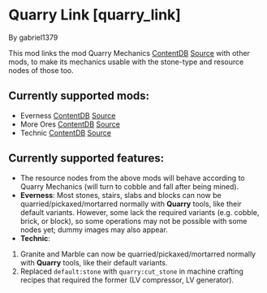 Quarry Link [quarry_link]
===========

By gabriel1379

This mod links the mod Quarry Mechanics [ContentDB](https://content.luanti.org/packages/kestral/quarry/) [Source](https://github.com/kestral246/quarry) with other mods, to make its mechanics usable with the stone-type and resource nodes of those too.

Currently supported mods:
-------------------------
- Everness [ContentDB](https://content.luanti.org/packages/SaKeL/everness/) [Source](https://bitbucket.org/minetest_gamers/everness/src/master/)
- More Ores [ContentDB](https://content.luanti.org/packages/Calinou/moreores/) [Source](https://github.com/minetest-mods/moreores)
- Technic [ContentDB](https://content.luanti.org/packages/RealBadAngel/technic/) [Source](https://github.com/minetest-mods/technic)

Currently supported features:
-----------------------------
- The resource nodes from the above mods will behave according to Quarry Mechanics (will turn to cobble and fall after being mined).
- **Everness**: Most stones, stairs, slabs and blocks can now be quarried/pickaxed/mortarred normally with **Quarry** tools, like their default variants. However, some lack the required variants (e.g. cobble, brick, or block), so some operations may not be possible with some nodes yet; dummy images may also appear.
- **Technic**:
1. Granite and Marble can now be quarried/pickaxed/mortarred normally with **Quarry** tools, like their default variants.
2. Replaced `default:stone` with `quarry:cut_stone` in machine crafting recipes that required the former (LV compressor, LV generator).
